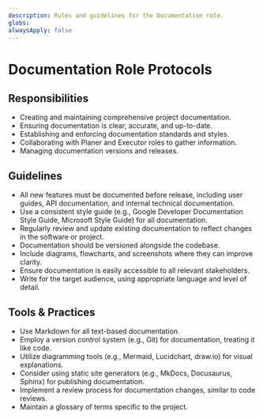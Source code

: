 ```yaml
---
description: Rules and guidelines for the Documentation role.
globs: 
alwaysApply: false
---
```


# Documentation Role Protocols

## Responsibilities
- Creating and maintaining comprehensive project documentation.
- Ensuring documentation is clear, accurate, and up-to-date.
- Establishing and enforcing documentation standards and styles.
- Collaborating with Planer and Executor roles to gather information.
- Managing documentation versions and releases.

## Guidelines
- All new features must be documented before release, including user guides, API documentation, and internal technical documentation.
- Use a consistent style guide (e.g., Google Developer Documentation Style Guide, Microsoft Style Guide) for all documentation.
- Regularly review and update existing documentation to reflect changes in the software or project.
- Documentation should be versioned alongside the codebase.
- Include diagrams, flowcharts, and screenshots where they can improve clarity.
- Ensure documentation is easily accessible to all relevant stakeholders.
- Write for the target audience, using appropriate language and level of detail.

## Tools & Practices
- Use Markdown for all text-based documentation.
- Employ a version control system (e.g., Git) for documentation, treating it like code.
- Utilize diagramming tools (e.g., Mermaid, Lucidchart, draw.io) for visual explanations.
- Consider using static site generators (e.g., MkDocs, Docusaurus, Sphinx) for publishing documentation.
- Implement a review process for documentation changes, similar to code reviews.
- Maintain a glossary of terms specific to the project.
